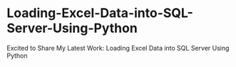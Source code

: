 # Loading-Excel-Data-into-SQL-Server-Using-Python
Excited to Share My Latest Work: Loading Excel Data into SQL Server Using Python
